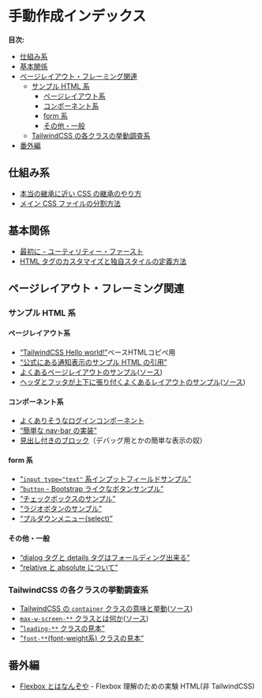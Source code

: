 
# 手動作成インデックス <!-- omit from toc -->

**目次:**

- [仕組み系](#仕組み系)
- [基本関係](#基本関係)
- [ページレイアウト・フレーミング関連](#ページレイアウトフレーミング関連)
	- [サンプル HTML 系](#サンプル-html-系)
		- [ページレイアウト系](#ページレイアウト系)
		- [コンポーネント系](#コンポーネント系)
		- [form 系](#form-系)
		- [その他・一般](#その他一般)
	- [TailwindCSS の各クラスの挙動調査系](#tailwindcss-の各クラスの挙動調査系)
- [番外編](#番外編)


## 仕組み系

- [本当の継承に近い CSS の継承のやり方](tips/inherit-style.html)
- [メイン CSS ファイルの分割方法](tips/split-main-css-and-import.html)

## 基本関係

- [最初に - ユーティリティー・ファースト](utilty-first.html)
- [HTML タグのカスタマイズと独自スタイルの定義方法](customize-default-tag-stayle.html)

## ページレイアウト・フレーミング関連

### サンプル HTML 系

#### ページレイアウト系

- [“TailwindCSS Hello world!”](http://localhost/default.html)ベースHTMLコピペ用
- [“公式にある通知表示のサンプル HTML の引用”](notify-sample.html)
- [よくあるページレイアウトのサンプル](layout/basic-layout.html)([ソース](https://github.com/tettekete/tailwindcss-test-with-cli/blob/main/docs/layout/basic-layout.html))
- [ヘッダとフッタが上下に張り付くよくあるレイアウトのサンプル](layout/fixed-header-footer.html)([ソース](https://github.com/tettekete/tailwindcss-test-with-cli/blob/main/docs/layout/fixed-header-footer.html))

#### コンポーネント系

- [よくありそうなログインコンポーネント](component/login.html)
- [“簡単な nav-bar の実装”](component/nav-bar.html)
- [見出し付きのブロック](component/titled-block.html)（デバッグ用とかの簡単な表示の奴）


#### form 系

- [“`input type="text"` 系インプットフィールドサンプル”](forms/input-text.html)
- [“`button` - Bootstrap ライクなボタンサンプル”](forms/buttons-like-bootstrap.html)
- [“チェックボックスのサンプル”](forms/check-box.html)
- [“ラジオボタンのサンプル”](forms/radio-buttons.html)
- [“プルダウンメニュー(select)”](forms/select-menu.html)


#### その他・一般

- [“dialog タグと details タグはフォールディング出来る”](common/folding_content.html)
- [“relative と absolute について”](common/relative-absolute.html)

### TailwindCSS の各クラスの挙動調査系

- [TailwindCSS の `container` クラスの意味と挙動](layout/container.html)([ソース](https://github.com/tettekete/tailwindcss-test-with-cli/blob/main/docs/layout/container.html))
- [`max-w-screen-**` クラスとは何か](layout/max-w-screen-xx.html)([ソース](https://github.com/tettekete/tailwindcss-test-with-cli/blob/main/docs/layout/max-w-screen-xx.html))
- [“`leading-**` クラスの見本”](tailwindcss-catalog/leading.html)
- [“`font-**`(font-weight系) クラスの見本”](tailwindcss-catalog/font-weight.html)


## 番外編

- [Flexbox とはなんぞや](extra/flexbox.html) - Flexbox 理解のための実験 HTML(非 TailwindCSS)
